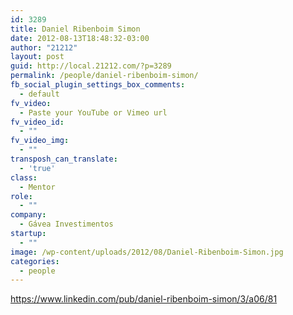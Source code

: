```yaml
---
id: 3289
title: Daniel Ribenboim Simon
date: 2012-08-13T18:48:32-03:00
author: "21212"
layout: post
guid: http://local.21212.com/?p=3289
permalink: /people/daniel-ribenboim-simon/
fb_social_plugin_settings_box_comments:
  - default
fv_video:
  - Paste your YouTube or Vimeo url
fv_video_id:
  - ""
fv_video_img:
  - ""
transposh_can_translate:
  - 'true'
class:
  - Mentor
role:
  - ""
company:
  - Gávea Investimentos
startup:
  - ""
image: /wp-content/uploads/2012/08/Daniel-Ribenboim-Simon.jpg
categories:
  - people
---
```

https://www.linkedin.com/pub/daniel-ribenboim-simon/3/a06/81